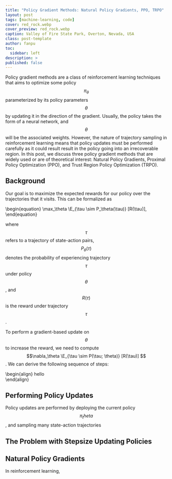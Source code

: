 ```yaml
---
title: "Policy Gradient Methods: Natural Policy Gradients, PPO, TRPO"
layout: post
tags: [machine-learning, code]
cover: red_rock.webp
cover_preview: red_rock.webp
caption: Valley of Fire State Park, Overton, Nevada, USA
class: post-template
author: fanpu
toc:
  sidebar: left
description: >
published: false
---
```

Policy gradient methods are a class of reinforcement learning techniques
that aims to optimize some policy $$\pi_\theta$$ parameterized by its
policy parameters $$\theta$$ by updating it in the direction
of the gradient. Usually, the policy takes the form of a neural network,
and $$\theta$$ will be the associated weights. However, the nature
of trajectory sampling in reinforcement learning means that policy updates 
must be performed carefully as it could result result in the policy
going into an irrecoverable region.
In this post, we discuss three policy gradient methods that are widely used
or are of theoretical interest: Natural Policy Gradients,
Proximal Policy Optimization (PPO), and Trust Region Policy Optimization (TRPO).

## Background
Our goal is to maximize the expected rewards for our policy over the trajectories
that it visits. 
This can be formalized as

\begin{equation}
    \max_\theta \E_{\tau \sim P_\theta(\tau)} [R(\tau)],
\end{equation}

where $$\tau$$ refers to a trajectory of state-action pairs, $$P_\theta(\tau)$$
denotes the probability of experiencing trajectory $$\tau$$ under policy $$\theta$$,
and $$R(\tau)$$ is the reward under trajectory $$\tau$$.

To perform a gradient-based update on $$\theta$$ to increase the reward, we 
need to compute 
$$\nabla_\theta \E_{\tau \sim P(\tau; \theta)} [R(\tau)] $$. We can derive the
following sequence of steps:


\begin{align}
 hello   
\end{align}

## Performing Policy Updates

Policy updates are performed by deploying the current policy $$\pi_theta$$, and
sampling many state-action trajectories



## The Problem with Stepsize Updating Policies

## Natural Policy Gradients


In reinforcement learning,